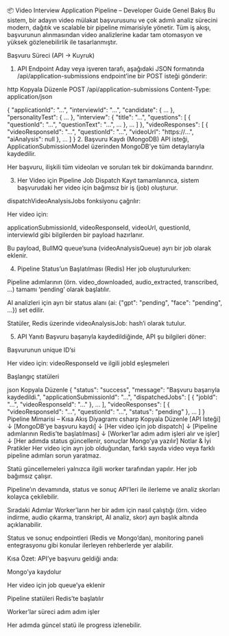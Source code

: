 📦 Video Interview Application Pipeline – Developer Guide
Genel Bakış
Bu sistem, bir adayın video mülakat başvurusunu ve çok adımlı analiz sürecini modern, dağıtık ve scalable bir pipeline mimarisiyle yönetir.
Tüm iş akışı, başvurunun alınmasından video analizlerine kadar tam otomasyon ve yüksek gözlenebilirlik ile tasarlanmıştır.

Başvuru Süreci (API → Kuyruk)

1. API Endpoint
   Aday veya işveren tarafı, aşağıdaki JSON formatında /api/application-submissions endpoint’ine bir POST isteği gönderir:

http
Kopyala
Düzenle
POST /api/application-submissions
Content-Type: application/json

{
"applicationId": "...",
"interviewId": "...",
"candidate": { ... },
"personalityTest": { ... },
"interview": {
"title": "...",
"questions": [
{ "questionId": "...", "questionText": "...", ... },
...
]
},
"videoResponses": [
{
"videoResponseId": "...",
"questionId": "...",
"videoUrl": "https://...",
"aiAnalysis": null
},
...
]
} 2. Başvuru Kaydı (MongoDB)
API isteği, ApplicationSubmissionModel üzerinden MongoDB’ye tüm detaylarıyla kaydedilir.

Her başvuru, ilişkili tüm videoları ve soruları tek bir dokümanda barındırır.

3. Her Video için Pipeline Job Dispatch
   Kayıt tamamlanınca, sistem başvurudaki her video için bağımsız bir iş (job) oluşturur.

dispatchVideoAnalysisJobs fonksiyonu çağrılır:

Her video için:

applicationSubmissionId, videoResponseId, videoUrl, questionId, interviewId gibi bilgilerden bir payload hazırlanır.

Bu payload, BullMQ queue’suna (videoAnalysisQueue) ayrı bir job olarak eklenir.

4. Pipeline Status’un Başlatılması (Redis)
   Her job oluşturulurken:

Pipeline adımlarının (örn. video_downloaded, audio_extracted, transcribed, ...) tamamı ‘pending’ olarak başlatılır.

AI analizleri için ayrı bir status alanı (ai: {"gpt": "pending", "face": "pending", ...}) set edilir.

Statüler, Redis üzerinde videoAnalysisJob:<jobId> hash’i olarak tutulur.

5. API Yanıtı
   Başvuru başarıyla kaydedildiğinde, API şu bilgileri döner:

Başvurunun unique ID’si

Her video için: videoResponseId ve ilgili jobId eşleşmeleri

Başlangıç statüleri

json
Kopyala
Düzenle
{
"status": "success",
"message": "Başvuru başarıyla kaydedildi.",
"applicationSubmissionId": "...",
"dispatchedJobs": [
{ "jobId": "...", "videoResponseId": "..." },
...
],
"videoResponses": [
{ "videoResponseId": "...", "questionId": "...", "status": "pending" },
...
]
}
Pipeline Mimarisi – Kısa Akış Diyagramı
csharp
Kopyala
Düzenle
[API İsteği]
↓
[MongoDB’ye başvuru kaydı]
↓
[Her video için job dispatch]
↓
[Pipeline adımlarının Redis’te başlatılması]
↓
[Worker’lar adım adım işleri alır ve işler]
↓
[Her adımda status güncellenir, sonuçlar Mongo’ya yazılır]
Notlar & İyi Pratikler
Her video için ayrı job olduğundan, farklı sayıda video veya farklı pipeline adımları sorun yaratmaz.

Statü güncellemeleri yalnızca ilgili worker tarafından yapılır. Her job bağımsız çalışır.

Pipeline’ın devamında, status ve sonuç API’leri ile ilerleme ve analiz skorları kolayca çekilebilir.

Sıradaki Adımlar
Worker’ların her bir adım için nasıl çalıştığı (örn. video indirme, audio çıkarma, transkript, AI analiz, skor) ayrı başlık altında açıklanabilir.

Status ve sonuç endpointleri (Redis ve Mongo’dan), monitoring paneli entegrasyonu gibi konular ilerleyen rehberlerde yer alabilir.

Kısa Özet:
API’ye başvuru geldiği anda:

Mongo’ya kaydolur

Her video için job queue’ya eklenir

Pipeline statüleri Redis’te başlatılır

Worker’lar süreci adım adım işler

Her adımda güncel statü ile progress izlenebilir.
